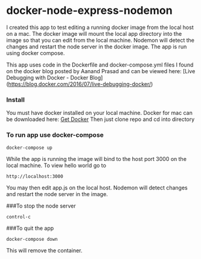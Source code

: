 # docker-node-express-nodemon
I created this app to test editing a running docker image from the local host on a mac.  The docker image will mount the local app directory into the image so that you can edit from the local machine.  Nodemon will detect the changes and restart the node server in the docker image.  The app is run using docker compose.

This app uses code in the Dockerfile and docker-compose.yml files I found on the docker blog posted by Aanand Prasad and can be viewed here: [Live Debugging with Docker - Docker Blog] (https://blog.docker.com/2016/07/live-debugging-docker/)

### Install
You must have docker installed on your local machine.  Docker for mac can be downloaded here:  [Get Docker](https://www.docker.com/products/overview) Then just clone repo and cd into directory

### To run app use docker-compose
`docker-compose up`

While the app is running the image will bind to the host port 3000 on the local machine.  To view hello world go to

`http://localhost:3000`

You may then edit app.js on the local host.  Nodemon will detect changes and restart the node server in the image.

###To stop the node server

`control-c` 

###To quit the app

`docker-compose down`

This will remove the container.

